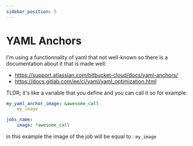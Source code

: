 ```yaml
---
sidebar_position: 5
---
```

# YAML Anchors

I'm using a functionnality of yaml that not well-known so there is a documentation about it that is made well:
- https://support.atlassian.com/bitbucket-cloud/docs/yaml-anchors/
- https://docs.gitlab.com/ee/ci/yaml/yaml_optimization.html

TLDR; it's like a variable that you define and you can call it so for example: 

```yaml
my_yaml_anchor_image: &awesome_call
    my_image

jobs_name:
    image: *awesome_call
```

in this example the image of the job will be equal to : `my_image`

